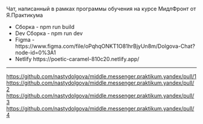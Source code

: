 
Чат, написанный в рамках программы обучения на курсе МидлФронт от Я.Практикума

<ul>
    <li>Сборка - npm run build</li>
    <li>Dev Сборка - npm run dev</li>
    <li>Figma - https://www.figma.com/file/oPqhqONKT1O81hrBjyUn8m/Dolgova-Chat?node-id=0%3A1</li>
    <li>Netlify https://poetic-caramel-810c20.netlify.app/ </li>
</ul>

<hr>

https://github.com/nastydolgova/middle.messenger.praktikum.yandex/pull/1
https://github.com/nastydolgova/middle.messenger.praktikum.yandex/pull/2
https://github.com/nastydolgova/middle.messenger.praktikum.yandex/pull/3
https://github.com/nastydolgova/middle.messenger.praktikum.yandex/pull/4
